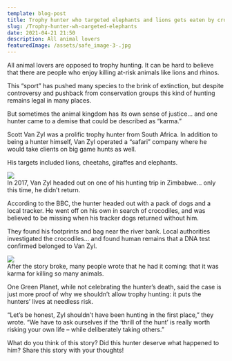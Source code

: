 ```yaml
---
template: blog-post
title: Trophy hunter who targeted elephants and lions gets eaten by crocodiles
slug: /Trophy-hunter-wh-oargeted-elephants
date: 2021-04-21 21:50
description: All animal lovers
featuredImage: /assets/safe_image-3-.jpg
---
```

All animal lovers are opposed to trophy hunting. It can be hard to believe that there are people who enjoy killing at-risk animals like lions and rhinos.

This “sport” has pushed many species to the brink of extinction, but despite controversy and pushback from conservation groups this kind of hunting remains legal in many places.

But sometimes the animal kingdom has its own sense of justice… and one hunter came to a demise that could be described as “karma.”

Scott Van Zyl was a prolific trophy hunter from South Africa. In addition to being a hunter himself, Van Zyl operated a “safari” company where he would take clients on big game hunts as well.

His targets included lions, cheetahs, giraffes and elephants.

![](https://www.theanimalclub.net/wp-content/uploads/sites/3/2020/07/C9DDa0XXgAAa6vH.jpeg)\
In 2017, Van Zyl headed out on one of his hunting trip in Zimbabwe… only this time, he didn’t return.

According to the BBC, the hunter headed out with a pack of dogs and a local tracker. He went off on his own in search of crocodiles, and was believed to be missing when his tracker dogs returned without him.

They found his footprints and bag near the river bank. Local authorities investigated the crocodiles… and found human remains that a DNA test confirmed belonged to Van Zyl.

![](https://www.theanimalclub.net/wp-content/uploads/sites/3/2020/07/shutterstock_476832958.jpg)\
After the story broke, many people wrote that he had it coming: that it was karma for killing so many animals.

One Green Planet, while not celebrating the hunter’s death, said the case is just more proof of why we shouldn’t allow trophy hunting: it puts the hunters’ lives at needless risk.

“Let’s be honest, Zyl shouldn’t have been hunting in the first place,” they wrote. “We have to ask ourselves if the ‘thrill of the hunt’ is really worth risking your own life – while deliberately taking others.”

What do you think of this story? Did this hunter deserve what happened to him? Share this story with your thoughts!